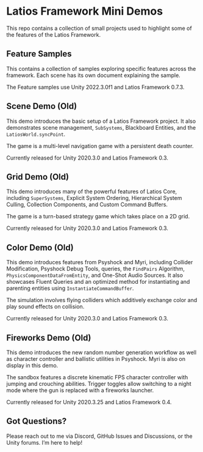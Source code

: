 # Latios Framework Mini Demos

This repo contains a collection of small projects used to highlight some of the
features of the Latios Framework.

## Feature Samples

This contains a collection of samples exploring specific features across the
framework. Each scene has its own document explaining the sample.

The Feature samples use Unity 2022.3.0f1 and Latios Framework 0.7.3.

## Scene Demo (Old)

This demo introduces the basic setup of a Latios Framework project. It also
demonstrates scene management, `SubSystems`, Blackboard Entities, and the
`LatiosWorld.syncPoint`.

The game is a multi-level navigation game with a persistent death counter.

Currently released for Unity 2020.3.0 and Latios Framework 0.3.

## Grid Demo (Old)

This demo introduces many of the powerful features of Latios Core, including
`SuperSystems`, Explicit System Ordering, Hierarchical System Culling,
Collection Components, and Custom Command Buffers.

The game is a turn-based strategy game which takes place on a 2D grid.

Currently released for Unity 2020.3.0 and Latios Framework 0.3.

## Color Demo (Old)

This demo introduces features from Psyshock and Myri, including Collider
Modification, Psyshock Debug Tools, queries, the `FindPairs` Algorithm,
`PhysicsComponentDataFromEntity`, and One-Shot Audio Sources. It also showcases
Fluent Queries and an optimized method for instantiating and parenting entities
using `InstantiateCommandBuffer`.

The simulation involves flying colliders which additively exchange color and
play sound effects on collision.

Currently released for Unity 2020.3.0 and Latios Framework 0.3.

## Fireworks Demo (Old)

This demo introduces the new random number generation workflow as well as
character controller and ballistic utilities in Psyshock. Myri is also on
display in this demo.

The sandbox features a discrete kinematic FPS character controller with jumping
and crouching abilities. Trigger toggles allow switching to a night mode where
the gun is replaced with a fireworks launcher.

Currently released for Unity 2020.3.25 and Latios Framework 0.4.

## Got Questions?

Please reach out to me via Discord, GitHub Issues and Discussions, or the Unity
forums. I’m here to help!

